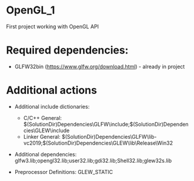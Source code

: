 # OpenGL_1
First project working with OpenGL API

# Required dependencies:
- GLFW32bin (https://www.glfw.org/download.html) - already in project

# Additional actions
- Additional include dictionaries:
  - C/C++ General: $(SolutionDir)Dependencies\GLFW\include;$(SolutionDir)Dependencies\GLEW\include
  - Linker General: $(SolutionDir)Dependencies\GLFW\lib-vc2019;$(SolutionDir)Dependencies\GLEW\lib\Release\Win32

- Additional dependencies: glfw3.lib;opengl32.lib;user32.lib;gdi32.lib;Shell32.lib;glew32s.lib
- Preprocessor Definitions: GLEW_STATIC
